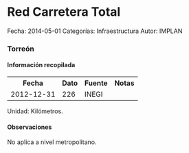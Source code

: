 Red Carretera Total
=====

Fecha: 2014-05-01
Categorías: Infraestructura
Autor: IMPLAN

### Torreón

#### Información recopilada

<table class="table table-hover table-bordered">
  <tr><th>Fecha</th><th>Dato</th><th>Fuente</th><th>Notas</th></tr>
  <tr><td>2012-12-31</td><td>226</td><td>INEGI</td><td></td></tr>
</table>

Unidad: Kilómetros.

#### Observaciones

No aplica a nivel metropolitano.
